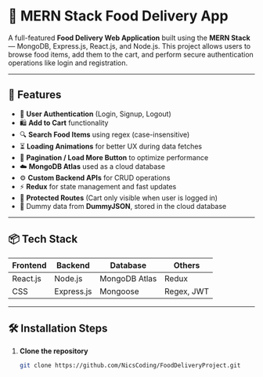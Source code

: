 # 🍔 MERN Stack Food Delivery App

A full-featured **Food Delivery Web Application** built using the **MERN Stack** — MongoDB, Express.js, React.js, and Node.js. This project allows users to browse food items, add them to the cart, and perform secure authentication operations like login and registration.

---

## 🚀 Features

- 🔐 **User Authentication** (Login, Signup, Logout)
- 🛍️ **Add to Cart** functionality
- 🔍 **Search Food Items** using regex (case-insensitive)
- ⏳ **Loading Animations** for better UX during data fetches
- 🧭 **Pagination / Load More Button** to optimize performance
- ☁️ **MongoDB Atlas** used as a cloud database
- ⚙️ **Custom Backend APIs** for CRUD operations
- ⚡ **Redux** for state management and fast updates
- 🚫 **Protected Routes** (Cart only visible when user is logged in)
- 🧪 Dummy data from **DummyJSON**, stored in the cloud database

---

## 📦 Tech Stack

| Frontend | Backend | Database | Others |
|----------|---------|----------|--------|
| React.js | Node.js | MongoDB Atlas | Redux |
| CSS      | Express.js | Mongoose | Regex, JWT |

---



## 🛠️ Installation Steps

1. **Clone the repository**
   ```bash
   git clone https://github.com/NicsCoding/FoodDeliveryProject.git
